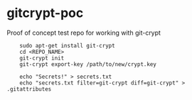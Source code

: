 # gitcrypt-poc
Proof of concept test repo for working with git-crypt

```
    sudo apt-get install git-crypt
    cd <REPO_NAME>
    git-crypt init
    git-crypt export-key /path/to/new/crypt.key
    
    echo "Secrets!" > secrets.txt
    echo "secrets.txt filter=git-crypt diff=git-crypt" > .gitattributes
    
```